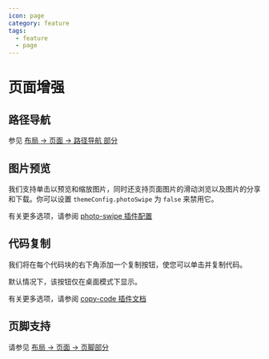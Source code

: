 ```yaml
---
icon: page
category: feature
tags:
  - feature
  - page
---
```


# 页面增强

## 路径导航 <Badge text="支持页面配置" />

参见 [布局 → 页面 → 路径导航 部分](../layout/page.md#路径导航)

## 图片预览

我们支持单击以预览和缩放图片，同时还支持页面图片的滑动浏览以及图片的分享和下载。你可以设置 `themeConfig.photoSwipe` 为 `false` 来禁用它。

有关更多选项，请参阅 [photo-swipe 插件配置][photo-swipe]

## 代码复制

我们将在每个代码块的右下角添加一个复制按钮，使您可以单击并复制代码。

默认情况下，该按钮仅在桌面模式下显示。

有关更多选项，请参阅 [copy-code 插件文档][copy-code]

## 页脚支持 <Badge text="支持页面配置" />

请参见 [布局 → 页面 → 页脚部分](../layout/page.md#页脚支持)

[copy-code]: https://vuepress-theme-hope.github.io/copy-code/zh/config/
[photo-swipe]: https://vuepress-theme-hope.github.io/photo-swipe/zh/config/
